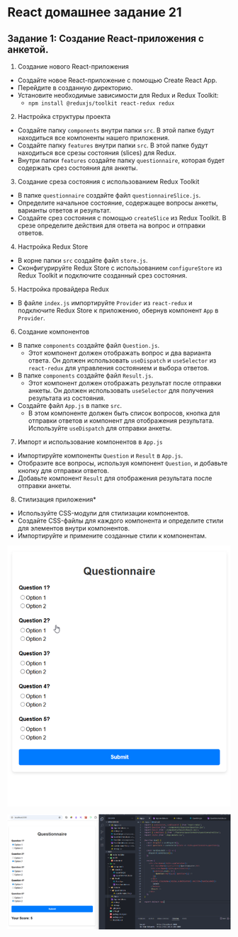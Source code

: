 # React домашнее задание 21


## Задание 1: Создание React-приложения с анкетой.

1. Создание нового React-приложения
- Создайте новое React-приложение с помощью Create React App.
- Перейдите в созданную директорию.
- Установите необходимые зависимости для Redux и Redux Toolkit:
    - `npm install @reduxjs/toolkit react-redux redux`

2. Настройка структуры проекта
- Создайте папку `components` внутри папки `src`. В этой папке будут находиться все компоненты нашего приложения.
- Создайте папку `features` внутри папки `src`. В этой папке будут находиться все срезы состояния (slices) для Redux.
- Внутри папки `features` создайте папку `questionnaire`, которая будет содержать срез состояния для анкеты.

3. Создание среза состояния с использованием Redux Toolkit
- В папке `questionnaire` создайте файл `questionnaireSlice.js`.
- Определите начальное состояние, содержащее вопросы анкеты, варианты ответов и результат.
- Создайте срез состояния с помощью `createSlice` из Redux Toolkit. В срезе определите действия для ответа на вопрос и отправки ответов.

4. Настройка Redux Store
- В корне папки `src` создайте файл `store.js`.
- Сконфигурируйте Redux Store с использованием `configureStore` из Redux Toolkit и подключите созданный срез состояния.

5. Настройка провайдера Redux
- В файле `index.js` импортируйте `Provider` из `react-redux` и подключите Redux Store к приложению, обернув компонент `App` в `Provider`.

6. Создание компонентов
- В папке `components` создайте файл `Question.js`.
    - Этот компонент должен отображать вопрос и два варианта ответа. Он должен использовать `useDispatch` и `useSelector` из `react-redux` для управления состоянием и выбора ответов.
- В папке `components` создайте файл `Result.js`.
    - Этот компонент должен отображать результат после отправки анкеты. Он должен использовать `useSelector` для получения результата из состояния.
- Создайте файл `App.js` в папке `src`.
    - В этом компоненте должен быть список вопросов, кнопка для отправки ответов и компонент для отображения результата. Используйте `useDispatch` для отправки анкеты.

7. Импорт и использование компонентов в `App.js`
- Импортируйте компоненты `Question` и `Result` в `App.js`.
- Отобразите все вопросы, используя компонент `Question`, и добавьте кнопку для отправки ответов.
- Добавьте компонент `Result` для отображения результата после отправки анкеты.

8. Стилизация приложения*
- Используйте CSS-модули для стилизации компонентов.
- Создайте CSS-файлы для каждого компонента и определите стили для элементов внутри компонентов.
- Импортируйте и примените созданные стили к компонентам.


![скриншот](./Gifka.gif)

![скриншот](./img01.png)

